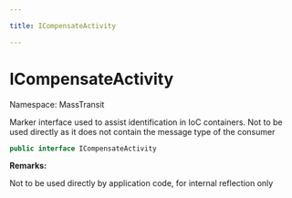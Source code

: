 ```yaml
---

title: ICompensateActivity

---
```


# ICompensateActivity

Namespace: MassTransit

Marker interface used to assist identification in IoC containers.
 Not to be used directly as it does not contain the message type of the
 consumer

```csharp
public interface ICompensateActivity
```

**Remarks:**

Not to be used directly by application code, for internal reflection only
